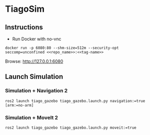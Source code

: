 # TiagoSim

## Instructions

- Run Docker with no-vnc

```
docker run -p 6080:80 --shm-size=512m --security-opt seccomp=unconfined <<repo_name>>:<<tag-name>>
```

Browse: http://127.0.0.1:6080

## Launch Simulation

### Simulation + Navigation 2

```
ros2 launch tiago_gazebo tiago_gazebo.launch.py navigation:=true [arm:=no-arm]
```

### Simulation + MoveIt 2

```
ros2 launch tiago_gazebo tiago_gazebo.launch.py moveit:=true
```



